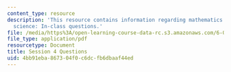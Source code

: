 ```yaml
---
content_type: resource
description: 'This resource contains information regarding mathematics for computer
  science: In-class questions.'
file: /media/https%3A/open-learning-course-data-rc.s3.amazonaws.com/6-042j-mathematics-for-computer-science-spring-2015/4bb91eba867304f0c6dcfb6dbaaf44ed_MIT6_042JS15_cp4.pdf
file_type: application/pdf
resourcetype: Document
title: Session 4 Questions
uid: 4bb91eba-8673-04f0-c6dc-fb6dbaaf44ed
---
```

